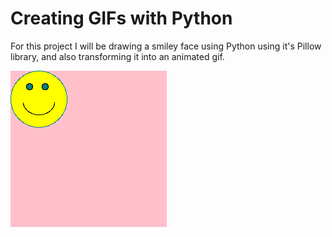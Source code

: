# Creating GIFs with Python

For this project I will be drawing a smiley face using Python using it's Pillow library, and also transforming it into an animated gif.

![](smileyface.gif)
